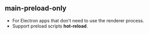 ## main-preload-only

- For Electron apps that don't need to use the renderer process.
- Support preload scripts **hot-reload**.
